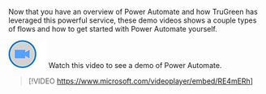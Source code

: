 Now that you have an overview of Power Automate and how TruGreen has leveraged this powerful service, these demo videos shows a couple types of flows and how to get started with Power Automate yourself.

 
![Icon indicating play video](../media/video-icon.png) Watch this video to see a demo of Power Automate.
 
> [!VIDEO https://www.microsoft.com/videoplayer/embed/RE4mERh]